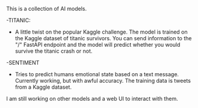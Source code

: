 This is a collection of AI models.

-TITANIC:

- A little twist on the popular Kaggle challenge. The model is trained on the Kaggle dataset of titanic survivors. You can send information to the "/" FastAPI endpoint and the model will predict whether you would survive the titanic crash or not.

-SENTIMENT

- Tries to predict humans emotional state based on a text message. Currently working, but with awful accuracy. The training data is tweets from a Kaggle dataset.

I am still working on other models and a web UI to interact with them.

